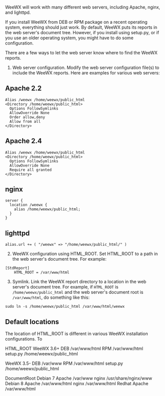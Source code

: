 WeeWX will work with many different web servers, including Apache, nginx, and lighttpd.

If you install WeeWX from DEB or RPM package on a recent operating system, everything should just work.  By default, WeeWX puts its reports in the web server's document tree.  However, if you install using setup.py, or if you use an older operating system, you might have to do some configuration.

There are a few ways to let the web server know where to find the WeeWX reports.

1. Web server configuration.  Modify the web server configuration file(s) to include the WeeWX reports.  Here are examples for various web servers:

## Apache 2.2

~~~~
Alias /weewx /home/weewx/public_html
<Directory /home/weewx/public_html>
  Options FollowSymlinks
  AllowOverride None
  Order allow,deny
  Allow from all
</Directory>
~~~~

## Apache 2.4

~~~~
Alias /weewx /home/weewx/public_html
<Directory /home/weewx/public_html>
  Options FollowSymlinks
  AllowOverride None
  Require all granted
</Directory>
~~~~

## nginx

~~~~
server {
  location /weewx {
    alias /home/weewx/public_html;
  }
}
~~~~

## lighttpd

~~~~
alias.url += ( "/weewx" => "/home/weewx/public_html/" )
~~~~

2. WeeWX configuration using HTML_ROOT.  Set HTML_ROOT to a path in the web server's document tree.  For example:

~~~~
[StdReport]
    HTML_ROOT = /var/www/html
~~~~

3. Symlink.  Link the WeeWX report directory to a location in the web server's document tree.  For example, if `HTML_ROOT` is `/home/weewx/public_html` and the web server's document root is `/var/www/html`, do something like this:

~~~~
sudo ln -s /home/weewx/public_html /var/www/html/weewx
~~~~

## Default locations

The location of HTML_ROOT is different in various WeeWX installation configurations.  To 

HTML_ROOT
WeeWX 3.6+
DEB /var/www/html
RPM /var/www/html
setup.py /home/weewx/public_html

WeeWX 3.5-
DEB /var/www
RPM /var/www/html
setup.py /home/weewx/public_html

DocumentRoot
Debian 7
Apache /var/www
nginx /usr/share/nginx/www
Debian 8
Apache /var/www/html
nginx /var/www/html
Redhat
Apache /var/www/html
